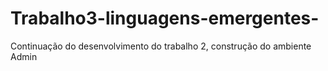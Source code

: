# Trabalho3-linguagens-emergentes-
Continuação do desenvolvimento do trabalho 2, construção do ambiente Admin
